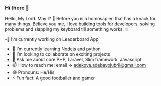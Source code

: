 ### Hi there 👋
Hello, My Lord. May I? 👋
Before you is a homosapien that has a knack for many things. Believe you me, I love building tools for developers, solving problems and slapping my keyboard till something works. 💥

-🔭 I’m currently working on Leaderboard App
- 🌱 I’m currently learning Nodejs and python
- 👯 I’m looking to collaborate on exciting projects
- 💬 Ask me about core PHP, Laravel, Slim framework, Javascript
- 📫 How to reach me: email => adekoya.adebayojubril@gmail.com
- 😄 Pronouns: He/His
- ⚡ Fun fact: A good footballer and gamer

